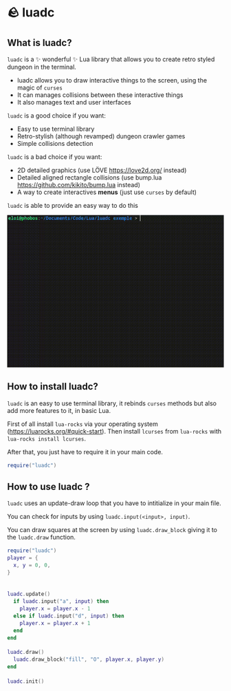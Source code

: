 # 🪨 luadc
## What is luadc?
`luadc` is a ✨ wonderful ✨ Lua library that allows you to create retro styled dungeon in the terminal.

- luadc allows you to draw interactive things to the screen, using the magic of `curses`
- It can manages collisions between these interactive things
- It also manages text and user interfaces

`luadc` is a good choice if you want:
- Easy to use terminal library
- Retro-stylish (although revamped) dungeon crawler games
- Simple collisions detection

`luadc` is a bad choice if you want:
- 2D detailed graphics (use LÖVE https://love2d.org/ instead)
- Detailed aligned rectangle collisions (use bump.lua https://github.com/kikito/bump.lua instead)
- A way to create interactives **menus** (just use `curses` by default)

`luadc` is able to provide an easy way to do this

![luadc Showcase](https://raw.githubusercontent.com/code-nuage/luadc/refs/heads/main/luadc%20exemple/luadc-showcase.gif)

## How to install luadc?
`luadc` is an easy to use terminal library, it rebinds `curses` methods but also add more features to it, in basic Lua.

First of all install `lua-rocks` via your operating system (https://luarocks.org/#quick-start).
Then install `lcurses` from `lua-rocks` with `lua-rocks install lcurses`.

After that, you just have to require it in your main code.

```lua
require("luadc")
```

## How to use luadc ?
`luadc` uses an update-draw loop that you have to intitialize in your main file.

You can check for inputs by using `luadc.input(<input>, input)`.

You can draw squares at the screen by using `luadc.draw_block` giving it to the `luadc.draw` function.
```lua
require("luadc")
player = {
  x, y = 0, 0,
}


luadc.update()
  if luadc.input("a", input) then
    player.x = player.x - 1
  else if luadc.input("d", input) then
    player.x = player.x + 1
  end
end

luadc.draw()
  luadc.draw_block("fill", "O", player.x, player.y)
end

luadc.init()
```
